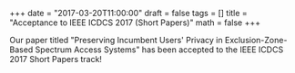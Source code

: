 +++
date = "2017-03-20T11:00:00"
draft = false
tags = []
title = "Acceptance to IEEE ICDCS 2017 (Short Papers)"
math = false
+++

Our paper titled "Preserving Incumbent Users' Privacy in Exclusion-Zone-Based Spectrum Access Systems" has been accepted to the IEEE ICDCS 2017 Short Papers track!

